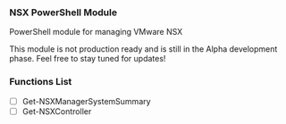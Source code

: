 ### NSX PowerShell Module
PowerShell module for managing VMware NSX

This module is not production ready and is still in the Alpha development phase. Feel free to stay tuned for updates!


### Functions List
- [ ] Get-NSXManagerSystemSummary
- [ ] Get-NSXController